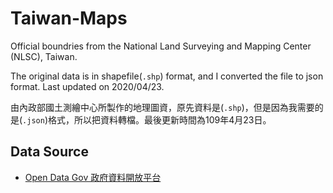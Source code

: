 # Taiwan-Maps
Official boundries from the National Land Surveying and Mapping Center (NLSC), Taiwan. 

The original data is in shapefile(`.shp`) format, and I converted the file to json format. Last updated on 2020/04/23.

由內政部國土測繪中心所製作的地理圖資，原先資料是(`.shp`)，但是因為我需要的是(`.json`)格式，所以把資料轉檔。最後更新時間為109年4月23日。

## Data Source
* [Open Data Gov 政府資料開放平台](https://data.gov.tw/dataset/7438)